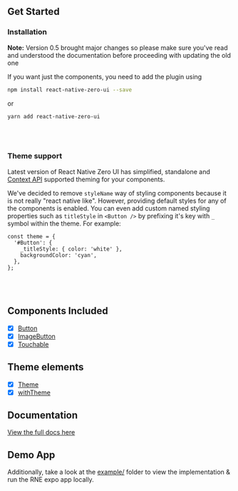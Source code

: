 ## Get Started

### Installation
**Note:** Version 0.5 brought major changes so please make sure you've read and understood the documentation before proceeding with updating the old one

If you want just the components, you need to add the plugin using 

  ```bash
  npm install react-native-zero-ui --save
  ```

   or 

  ```bash
  yarn add react-native-zero-ui
  ```
<br />
<br />

### Theme support 
Latest version of React Native Zero UI has simplified, standalone and [Context API](https://reactjs.org/docs/context.html) supported theming for your components.

We've decided to remove `styleName` way of styling components because it is not really "react native like". However, providing default styles for any of the components is enabled. You can even add custom named styling properties such as `titleStyle` in `<Button />` by prefixing it's key with `_` symbol within the theme. For example:

```ecmascript 6
const theme = {
  '#Button': {
    _titleStyle: { color: 'white' },
    backgroundColor: 'cyan',
  },
};
  ```

<br />
<br />

## Components Included

- [x] [Button](https://zeromolecule.github.io/react-native-zero-ui/button)
- [x] [ImageButton](https://zeromolecule.github.io/react-native-zero-ui/imageButton)
- [x] [Touchable](https://zeromolecule.github.io/react-native-zero-ui/touchable)

## Theme elements
- [x] [Theme](https://zeromolecule.github.io/react-native-zero-ui/theme)
- [x] [withTheme](https://zeromolecule.github.io/react-native-zero-ui/withTheme)

## Documentation

[View the full docs here](https://zeromolecule.github.io/react-native-zero-ui)

## Demo App

<!--Checkout the official [Zero UI App](https://expo.io/@dmacan/react-native-zero-ui-app) on Expo which uses all of the React Native Zero UI components.--> 

Additionally, take a look at the [example/](https://github.com/ZeroMolecule/react-native-zero-ui/tree/master/example) folder to view the implementation & run the RNE expo app locally.
